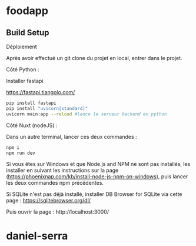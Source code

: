 # foodapp

## Build Setup


Déploiement

Après avoir effectué un git clone du projet en local, entrer dans le projet.


Côté Python :

Installer fastapi 

https://fastapi.tiangolo.com/

```bash
pip install fastapi
pip install "uvicorn[standard]"
uvicorn main:app --reload #lance le serveur backend en python
```


Côté Nuxt (nodeJS) :

Dans un autre terminal, lancer ces deux commandes :
```bash
npm i
npm run dev
```
Si vous êtes sur Windows et que Node.js and NPM ne sont pas installés, les installer en suivant les instructions sur la page (https://phoenixnap.com/kb/install-node-js-npm-on-windows), puis lancer les deux commandes npm précédentes.


Si SQLite n'est pas déjà installé, installer DB Browser for SQLite via cette page : https://sqlitebrowser.org/dl/


Puis ouvrir la page :
http://localhost:3000/

# daniel-serra
